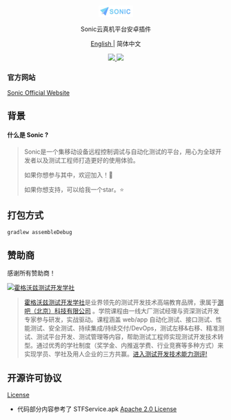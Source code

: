 <p align="center">
  <img width="80px" src="https://raw.githubusercontent.com/SonicCloudOrg/sonic-server/main/logo.png">
</p>
<p align="center">Sonic云真机平台安卓插件</p>
<p align="center">
  <a href="https://github.com/SonicCloudOrg/sonic-android-apk/blob/main/README.md">
    English
  </a>
  <span>| 简体中文</span>
</p>
<p align="center">
  <a href="#">
      <img src="https://img.shields.io/github/v/release/SonicCloudOrg/sonic-android-apk?include_prereleases">
    </a>
     <a href="#">
      <img src="https://img.shields.io/github/downloads/SonicCloudOrg/sonic-android-apk/total">
    </a>
</p>

### 官方网站
 [Sonic Official Website](https://sonic-cloud.gitee.io)
## 背景

#### 什么是 Sonic ?

> Sonic是一个集移动设备远程控制调试与自动化测试的平台，用心为全球开发者以及测试工程师打造更好的使用体验。
>
>  如果你想参与其中，欢迎加入！💪
>
> 如果你想支持，可以给我一个star。⭐

## 打包方式

```
gradlew assembleDebug
```

## 赞助商

感谢所有赞助商！

[<img src="https://ceshiren.com/uploads/default/original/3X/7/0/70299922296e93e2dcab223153a928c4bfb27df9.jpeg" alt="霍格沃兹测试开发学社" width="500">](https://qrcode.testing-studio.com/f?from=sonic&url=https://ceshiren.com)

> [霍格沃兹测试开发学社](https://qrcode.testing-studio.com/f?from=sonic&url=https://ceshiren.com)是业界领先的测试开发技术高端教育品牌，隶属于[测吧（北京）科技有限公司](http://qrcode.testing-studio.com/f?from=sonic&url=https://www.testing-studio.com) 。学院课程由一线大厂测试经理与资深测试开发专家参与研发，实战驱动。课程涵盖 web/app 自动化测试、接口测试、性能测试、安全测试、持续集成/持续交付/DevOps，测试左移&右移、精准测试、测试平台开发、测试管理等内容，帮助测试工程师实现测试开发技术转型。通过优秀的学社制度（奖学金、内推返学费、行业竞赛等多种方式）来实现学员、学社及用人企业的三方共赢。[进入测试开发技术能力测评!](https://qrcode.testing-studio.com/f?from=sonic&url=https://ceshiren.com/t/topic/14940)


## 开源许可协议

[License](LICENSE)

- 代码部分内容参考了 STFService.apk [Apache 2.0 License](https://github.com/openstf/STFService.apk/blob/master/LICENSE)
